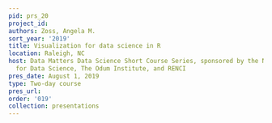 ```yaml
---
pid: prs_20
project_id: 
authors: Zoss, Angela M.
sort_year: '2019'
title: Visualization for data science in R
location: Raleigh, NC
host: Data Matters Data Science Short Course Series, sponsored by the National Consortium
  for Data Science, The Odum Institute, and RENCI
pres_date: August 1, 2019
type: Two-day course
pres_url: 
order: '019'
collection: presentations
---
```

